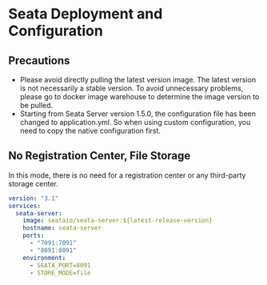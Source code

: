 # Seata Deployment and Configuration

## Precautions

 - Please avoid directly pulling the latest version image. The latest version is not necessarily a stable version. To avoid unnecessary problems, please go to docker image warehouse to determine the image version to be pulled.
 - Starting from Seata Server version 1.5.0, the configuration file has been changed to application.yml. So when using custom configuration, you need to copy the native configuration first.

## No Registration Center, File Storage

In this mode, there is no need for a registration center or any third-party storage center.

```yaml
version: "3.1"
services:
  seata-server:
    image: seataio/seata-server:${latest-release-version}
    hostname: seata-server
    ports:
      - "7091:7091"
      - "8091:8091"
    environment:
      - SEATA_PORT=8091
      - STORE_MODE=file
```
